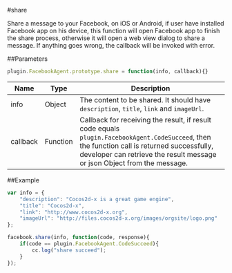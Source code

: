 #share

Share a message to your Facebook, on iOS or Android, if user have installed Facebook app on his device, this function will open Facebook app to finish the share process, otherwise it will open a web view dialog to share a message. If anything goes wrong, the callback will be invoked with error.

##Parameters

```javascript
plugin.FacebookAgent.prototype.share = function(info, callback){}
```

|Name|Type|Description|
|----|----|-----------|
|info|Object|The content to be shared. It should have `description`, `title`, `link` and `imageUrl`.|
|callback|Function|Callback for receiving the result, if result code equals `plugin.FacebookAgent.CodeSucceed`, then the function call is returned successfully, developer can retrieve the result message or json Object from the message.|

##Example

```javascript
var info = {
    "description": "Cocos2d-x is a great game engine",
    "title": "Cocos2d-x",
    "link": "http://www.cocos2d-x.org",
    "imageUrl": "http://files.cocos2d-x.org/images/orgsite/logo.png"
};

facebook.share(info, function(code, response){
    if(code == plugin.FacebookAgent.CodeSucceed){
        cc.log("share succeed");
    }
});
```